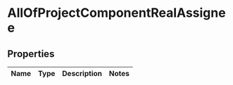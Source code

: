 # AllOfProjectComponentRealAssignee

## Properties
Name | Type | Description | Notes
------------ | ------------- | ------------- | -------------
